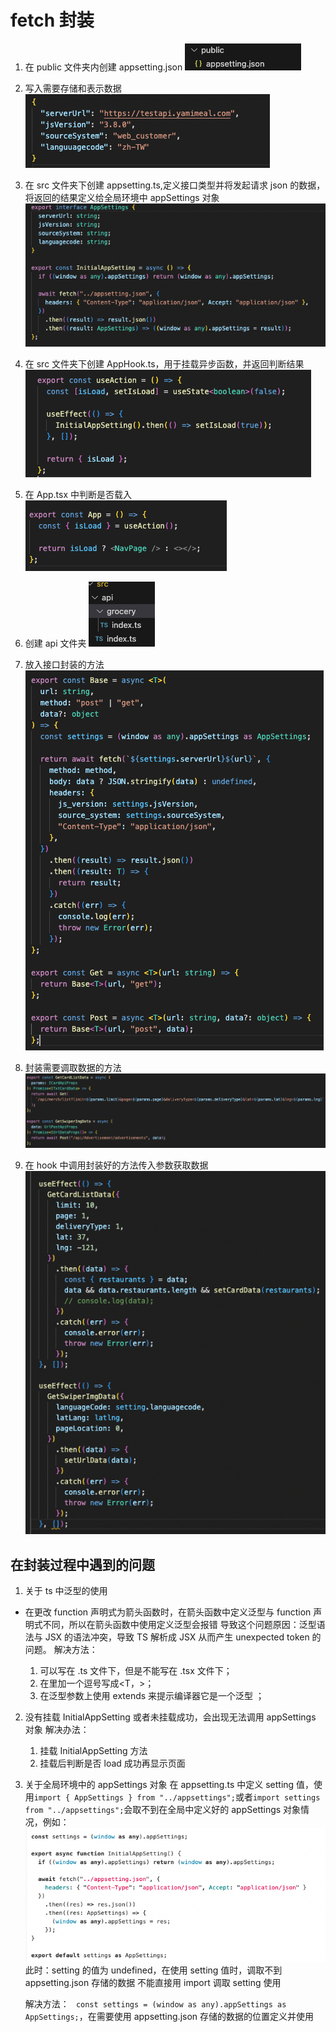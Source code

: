 # fetch 封装

1. 在 public 文件夹内创建 appsetting.json
   ![Alt text](image-6.png)

2. 写入需要存储和表示数据
   ![Alt text](image-7.png)
3. 在 src 文件夹下创建 appsetting.ts,定义接口类型并将发起请求 json 的数据，将返回的结果定义给全局环境中 appSettings 对象
   ![Alt text](image-8.png)
4. 在 src 文件夹下创建 AppHook.ts，用于挂载异步函数，并返回判断结果
   ![Alt text](image-9.png)
5. 在 App.tsx 中判断是否载入
   ![Alt text](image-10.png)
6. 创建 api 文件夹
   ![Alt text](image-11.png)
7. 放入接口封装的方法
   ![Alt text](image-12.png)
8. 封装需要调取数据的方法
   ![Alt text](image-13.png)
9. 在 hook 中调用封装好的方法传入参数获取数据
   ![Alt text](image-14.png)

## 在封装过程中遇到的问题

1. 关于 ts 中<T>泛型的使用

- 在更改 function 声明式为箭头函数时，在箭头函数中定义泛型与 function 声明式不同，所以在箭头函数中使用<T>定义泛型会报错
  导致这个问题原因：泛型语法与 JSX 的语法冲突，导致 TS 解析成 JSX 从而产生 unexpected token 的问题。
  解决方法：
  1. <T>可以写在 .ts 文件下，但是不能写在 .tsx 文件下；
  2. 在<T>里加一个逗号写成<T，>；
  3. 在泛型参数上使用 extends 来提示编译器它是一个泛型 <T extends unknown>；

2. 没有挂载 InitialAppSetting 或者未挂载成功，会出现无法调用 appSettings 对象
   解决办法：

   1. 挂载 InitialAppSetting 方法
   2. 挂载后判断是否 load 成功再显示页面

3. 关于全局环境中的 appSettings 对象
   在 appsetting.ts 中定义 setting 值，使用`import { AppSettings } from "../appsettings";`或者`import settings from "../appsettings";`会取不到在全局中定义好的 appSettings 对象情况，例如：
   ![Alt text](image-15.png)
   此时：setting 的值为 undefined，在使用 setting 值时，调取不到 appsetting.json 存储的数据
   不能直接用 import 调取 setting 使用

   解决方法：
   ` const settings = (window as any).appSettings as AppSettings;`，在需要使用 appsetting.json 存储的数据的位置定义并使用
